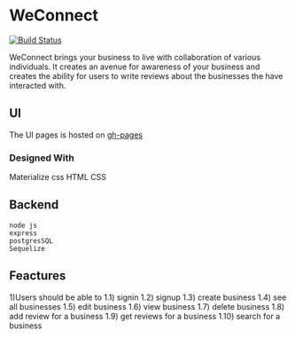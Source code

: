 # WeConnect

[![Build Status](https://travis-ci.org/Annmary12/WeConnect.svg?branch=master)](https://travis-ci.org/Annmary12/WeConnect)


WeConnect brings your business to live with collaboration of various individuals. It creates an avenue for awareness of your business and creates the ability for users to write reviews about the businesses the have interacted with.

## UI
The UI pages is hosted on <a href="https://annmary12.github.io/WeConnect/template/index.html">gh-pages</a>

### Designed With
Materialize css
HTML
CSS

## Backend
    node js
    express
    postgresSQL
    Sequelize

## Feactures
1)Users should be able to
    1.1) signin
    1.2) signup
    1.3) create business
    1.4) see all businesses
    1.5) edit business
    1.6) view business
    1.7) delete business
    1.8) add review for a business
    1.9) get reviews for a business
    1.10) search for a business
